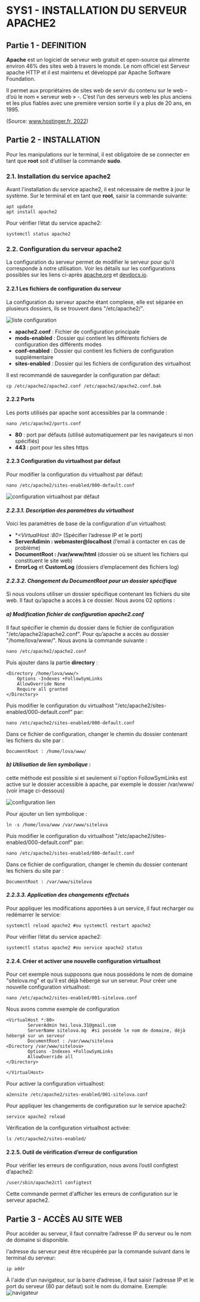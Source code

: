 # SYS1 - INSTALLATION DU SERVEUR APACHE2
## Partie 1 - DEFINITION
**Apache** est un logiciel de serveur web gratuit et open-source qui alimente environ 46% des sites web à travers le monde. Le nom officiel est Serveur apache HTTP et il est maintenu et développé par Apache Software Foundation.

Il permet aux propriétaires de sites web de servir du contenu sur le web – d’où le nom « serveur web » -. C’est l’un des serveurs web les plus anciens et les plus fiables avec une première version sortie il y a plus de 20 ans, en 1995.

\(Source: [www.hostinger.fr, 2022](https://www.hostinger.fr/tutoriels/quest-ce-quapache-serveur-web-apache/)\)

## Partie 2 - INSTALLATION
Pour les manipulations sur le terminal, il est obligatoire de se connecter en tant que **root** soit d'utiliser la commande **sudo**.
### 2.1.	Installation du service apache2
Avant l'installation du service apache2, il est nécessaire de mettre à jour le système.
Sur le terminal et en tant que **root**, saisir la commande suivante:
```
apt update
apt install apache2
```

Pour vérifier l’état du service apache2:
```
systemctl status apache2
```

### 2.2.	Configuration du serveur apache2

La configuration du serveur permet de modifier le serveur pour qu'il corresponde à notre utilisation. 
Voir les détails sur les configurations possibles sur les liens ci-après [apache.org](https://httpd.apache.org/docs/2.4/) et [devdocs.io](https://devdocs.io/apache_http_server/).

#### 2.2.1  Les fichiers de configuration du serveur 
La configuration du serveur apache étant complexe, elle est séparée en plusieurs dossiers, ils se trouvent dans "/etc/apache2/".

![liste configuration](https://github.com/fenohasinalala/SYS1-Installation-serveur-sous-linux/blob/main/APACHE/img/apache2_config.png)
* **apache2.conf** : Fichier de configuration principale
* **mods-enabled** : Dossier qui contient les différents fichiers de configuration des différents modes
* **conf-enabled** : Dossier qui contient les fichiers de configuration supplémentaire
* **sites-enabled** : Dossier qui les fichiers de configuration des virtualhost 

Il est recommandé de sauvegarder la configuration par défaut:
```
cp /etc/apache2/apache2.conf /etc/apache2/apache2.conf.bak
```

#### 2.2.2  Ports
Les ports utilisés par apache sont accessibles par la commande : 
```
nano /etc/apache2/ports.conf
```
* **80** : port par défauts (utilisé automatiquement par les navigateurs si non spécifiés)
* **443** : port pour les sites https

#### 2.2.3 Configuration du virtualhost par défaut
Pour modifier la configuration du virtualhost par défaut:
```
nano /etc/apache2/sites-enabled/000-default.conf
```

![configuration virtualhost par défaut](https://github.com/fenohasinalala/SYS1-Installation-serveur-sous-linux/blob/main/APACHE/img/apache2_config_virtualhost.png)

#### *2.2.3.1. Description des paramètres du virtualhost*
Voici les paramètres de base de la configuration d'un virtualhost:
* **<VirtualHost *:80>** (Spécifier l’adresse IP et le port)
* **ServerAdimin : webmaster@localhost** (l’email à contacter en cas de problème)
* **DocumentRoot : /var/www/html** (dossier où se situent les fichiers qui constituent le site web)
* **ErrorLog** et **CustomLog** (dossiers d’emplacement des fichiers log)

#### *2.2.3.2. Changement du DocumentRoot pour un dossier spécifique*
Si nous voulons utiliser un dossier spécifique contenant les fichiers du site web. Il faut qu’apache a accès à ce dossier. Nous avons 02 options :
#### *a) Modification fichier de configuration apache2.conf*
Il faut spécifier le chemin du dossier dans le fichier de configuration 
"/etc/apache2/apache2.conf".
Pour qu’apache a accès au dossier "/home/lova/www/". Nous avons la commande suivante :
```
nano /etc/apache2/apache2.conf
```
Puis ajouter dans la partie **directory** :
```
<Directory /home/lova/www/>
    Options -Indexes +FollowSymLinks
    AllowOverride None
    Require all granted
</Directory>
```
Puis modifier le configuration du virtualhost "/etc/apache2/sites-enabled/000-default.conf" par:
```
nano /etc/apache2/sites-enabled/000-default.conf
```
Dans ce fichier de configuration, changer le chemin du dossier contenant les fichiers du site par :
```
DocumentRoot : /home/lova/www/
```

#### *b) Utilisation de lien symbolique :*
cette méthode est possible si et seulement si l'option FollowSymLinks est active sur le dossier accessible à apache, par exemple le dossier /var/www/ (voir image ci-dessous)

![configuration lien](https://github.com/fenohasinalala/SYS1-Installation-serveur-sous-linux/blob/main/APACHE/img/apache2_config_lien.png)

Pour ajouter un lien symbolique :
```
ln -s /home/lova/www /var/www/sitelova
```
Puis modifier le configuration du virtualhost "/etc/apache2/sites-enabled/000-default.conf" par:
```
nano /etc/apache2/sites-enabled/000-default.conf
```
Dans ce fichier de configuration, changer le chemin du dossier contenant les fichiers du site par :
```
DocumentRoot : /var/www/sitelova
```
#### *2.2.3.3. Application des changements effectués*
Pour appliquer les modifications apportées à un service, il faut recharger ou redémarrer le service:
```
systemctl reload apache2 #ou systemctl restart apache2
```
Pour vérifier l’état du service apache2:
```
systemctl status apache2 #ou service apache2 status
```

#### 2.2.4.	Créer et activer une nouvelle configuration virtualhost
Pour cet exemple nous supposons que nous possédons le nom de domaine "sitelova.mg" et qu'il est déjà hébergé sur un serveur.
Pour créer une nouvelle configuration virtualhost:
```
nano /etc/apache2/sites-enabled/001-sitelova.conf
```
Nous avons comme exemple de configuration
```
<VirtualHost *:80>
        ServerAdmin hei.lova.31@gmail.com
        ServerName sitelova.mg  #si possède le nom de domaine, déjà hébergé sur un serveur
        DocumentRoot : /var/www/sitelova
<Directory /var/www/sitelova>
        Options -Indexes +FollowSymLinks
        AllowOverride all
</Directory>

</VirtualHost>
```
Pour activer la configuration virtualhost:
```
a2ensite /etc/apache2/sites-enabled/001-sitelova.conf
```

Pour appliquer les changements de configuration sur le service apache2:
```
service apache2 reload
```

Vérification de la configuration virtualhost activée:
```
ls /etc/apache2/sites-enabled/ 
```

#### 2.2.5.	Outil de vérification d’erreur de configuration
Pour vérifier les erreurs de configuration, nous avons l’outil configtest d’apache2:
```
/user/sbin/apache2ctl configtest
```
Cette commande permet d'afficher les erreurs de configuration sur le serveur apache2.



## Partie 3 - ACCÈS AU SITE WEB 

Pour accéder au serveur, il faut connaitre l’adresse IP du serveur ou le nom de domaine si disponible.

l'adresse du serveur peut être récupérée par la commande suivant dans le terminal du serveur:
```
ip addr
```

À l'aide d'un navigateur, sur la barre d’adresse, il faut saisir l'adresse IP et le port du serveur (80 par défaut) soit le nom du domaine.
Exemple:
![navigateur](https://github.com/fenohasinalala/SYS1-Installation-serveur-sous-linux/blob/main/APACHE/img/apache2_navigateur.PNG)
